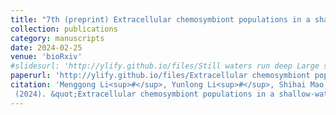 ```yaml
---
title: "7th (preprint) Extracellular chemosymbiont populations in a shallow-water thyasirid clam potentially shaped by priority effect"
collection: publications
category: manuscripts
date: 2024-02-25
venue: 'bioRxiv'
#slidesurl: 'http://ylify.github.io/files/Still waters run deep Large scale genome rearrangements in the evolution of morphologically conservative Polyplacophora.pdf'
paperurl: 'http://ylify.github.io/files/Extracellular chemosymbiont populations in a shallow-water thyasirid clam potentially shaped by priority effect.pdf'
citation: 'Menggong Li<sup>#</sup>, Yunlong Li<sup>#</sup>, Shihai Mao, Xu Liu, Hui Wang, Chong Chen, Xiaoshou Liu, Guang-Chao Zhuang, Weipeng Zhang, Jin Sun<sup>*</sup>
 (2024). &quot;Extracellular chemosymbiont populations in a shallow-water thyasirid clam potentially shaped by priority effect.&quot; <i>bioRxiv</i>. doi: 10.1101/2024.02.25.581922'
---
```

